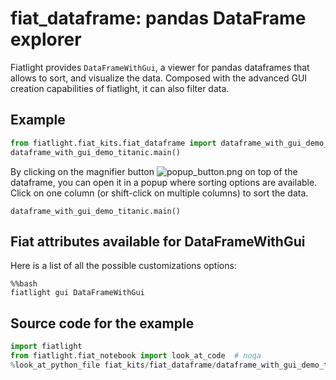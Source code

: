 fiat_dataframe: pandas DataFrame explorer
=========================================

Fiatlight provides `DataFrameWithGui`, a viewer for pandas dataframes that allows to sort, and visualize the data.
Composed with the advanced GUI creation capabilities of fiatlight, it can also filter data.

Example
-------

```python
from fiatlight.fiat_kits.fiat_dataframe import dataframe_with_gui_demo_titanic
dataframe_with_gui_demo_titanic.main()
```

By clicking on the magnifier button ![popup_button.png](_static/images/popup_button.png) on top of the dataframe, you can open it in a popup where sorting options are available. Click on one column (or shift-click on multiple columns) to sort the data.

```
dataframe_with_gui_demo_titanic.main()
```


Fiat attributes available for DataFrameWithGui
------------------------------------------------

Here is a list of all the possible customizations options:

```
%%bash
fiatlight gui DataFrameWithGui
```


Source code for the example
---------------------------

```python
import fiatlight
from fiatlight.fiat_notebook import look_at_code  # noqa
%look_at_python_file fiat_kits/fiat_dataframe/dataframe_with_gui_demo_titanic.py
```

